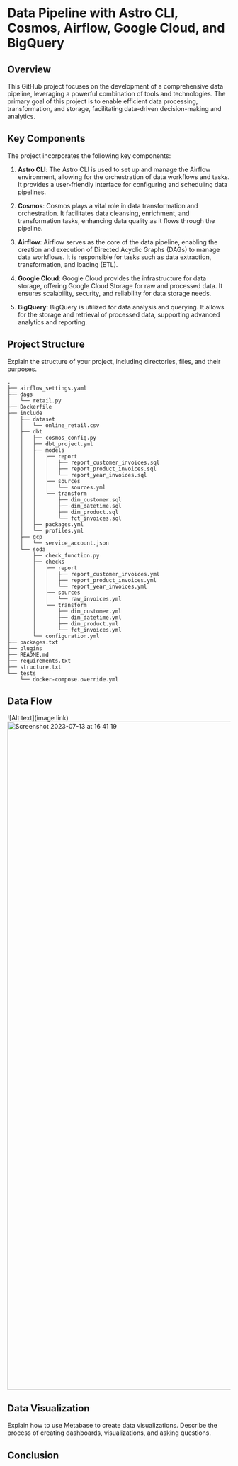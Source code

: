 # Data Pipeline with Astro CLI, Cosmos, Airflow, Google Cloud, and BigQuery


## Overview

This GitHub project focuses on the development of a comprehensive data pipeline, leveraging a powerful combination of tools and technologies. The primary goal of this project is to enable efficient data processing, transformation, and storage, facilitating data-driven decision-making and analytics.

## Key Components

The project incorporates the following key components:

1. **Astro CLI**: The Astro CLI is used to set up and manage the Airflow environment, allowing for the orchestration of data workflows and tasks. It provides a user-friendly interface for configuring and scheduling data pipelines.

2. **Cosmos**: Cosmos plays a vital role in data transformation and orchestration. It facilitates data cleansing, enrichment, and transformation tasks, enhancing data quality as it flows through the pipeline.

3. **Airflow**: Airflow serves as the core of the data pipeline, enabling the creation and execution of Directed Acyclic Graphs (DAGs) to manage data workflows. It is responsible for tasks such as data extraction, transformation, and loading (ETL).

4. **Google Cloud**: Google Cloud provides the infrastructure for data storage, offering Google Cloud Storage for raw and processed data. It ensures scalability, security, and reliability for data storage needs.

5. **BigQuery**: BigQuery is utilized for data analysis and querying. It allows for the storage and retrieval of processed data, supporting advanced analytics and reporting.


## Project Structure

Explain the structure of your project, including directories, files, and their purposes.
```plaintext
.
├── airflow_settings.yaml
├── dags
│   └── retail.py
├── Dockerfile
├── include
│   ├── dataset
│   │   └── online_retail.csv
│   ├── dbt
│   │   ├── cosmos_config.py
│   │   ├── dbt_project.yml
│   │   ├── models
│   │   │   ├── report
│   │   │   │   ├── report_customer_invoices.sql
│   │   │   │   ├── report_product_invoices.sql
│   │   │   │   └── report_year_invoices.sql
│   │   │   ├── sources
│   │   │   │   └── sources.yml
│   │   │   └── transform
│   │   │       ├── dim_customer.sql
│   │   │       ├── dim_datetime.sql
│   │   │       ├── dim_product.sql
│   │   │       └── fct_invoices.sql
│   │   ├── packages.yml
│   │   └── profiles.yml
│   ├── gcp
│   │   └── service_account.json
│   └── soda
│       ├── check_function.py
│       ├── checks
│       │   ├── report
│       │   │   ├── report_customer_invoices.yml
│       │   │   ├── report_product_invoices.yml
│       │   │   └── report_year_invoices.yml
│       │   ├── sources
│       │   │   └── raw_invoices.yml
│       │   └── transform
│       │       ├── dim_customer.yml
│       │       ├── dim_datetime.yml
│       │       ├── dim_product.yml
│       │       └── fct_invoices.yml
│       └── configuration.yml
├── packages.txt
├── plugins
├── README.md
├── requirements.txt
├── structure.txt
└── tests
    └── docker-compose.override.yml
```
## Data Flow
![Alt text](image link)
<img width="1509" alt="Screenshot 2023-07-13 at 16 41 19" src="https://github.com/phucpham24/DE-project-retail-googleCloud/assets/118487319/bae9bab5-409b-4785-b324-556aee04c4a0">


## Data Visualization

Explain how to use Metabase to create data visualizations. Describe the process of creating dashboards, visualizations, and asking questions.

## Conclusion



